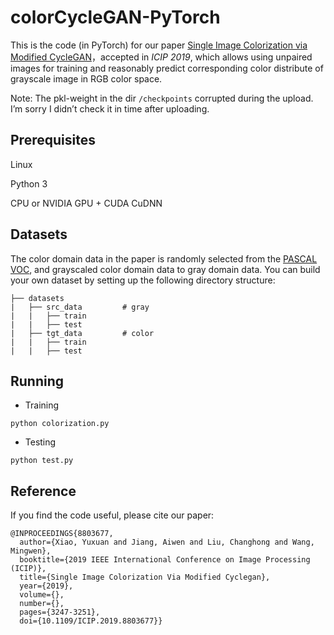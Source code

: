 # colorCycleGAN-PyTorch
This is the code (in PyTorch) for our paper [Single Image Colorization via Modified CycleGAN](https://ieeexplore.ieee.org/document/8803677)，accepted in *ICIP 2019*, which allows using unpaired images for training and reasonably predict corresponding color distribute of grayscale image in RGB color space.

Note: The pkl-weight in the dir ```/checkpoints``` corrupted during the upload. I’m sorry I didn’t check it in time after uploading. 
## Prerequisites
Linux

Python 3

CPU or NVIDIA GPU + CUDA CuDNN

## Datasets

The color domain data in the paper is randomly selected from the [PASCAL VOC](https://pjreddie.com/projects/pascal-voc-dataset-mirror/), and grayscaled color domain data to gray domain data.
You can build your own dataset by setting up the following directory structure:

    ├── datasets                  
    |   ├── src_data         # gray
    |   |   ├── train
    |   |   ├── test 
    |   ├── tgt_data         # color
    |   |   ├── train  
    |   |   ├── test 

## Running 
- Training
```
python colorization.py
```
- Testing
```
python test.py
```
## Reference
If you find the code useful, please cite our paper:
```
@INPROCEEDINGS{8803677,
  author={Xiao, Yuxuan and Jiang, Aiwen and Liu, Changhong and Wang, Mingwen},
  booktitle={2019 IEEE International Conference on Image Processing (ICIP)}, 
  title={Single Image Colorization Via Modified Cyclegan}, 
  year={2019},
  volume={},
  number={},
  pages={3247-3251},
  doi={10.1109/ICIP.2019.8803677}}
  ```
